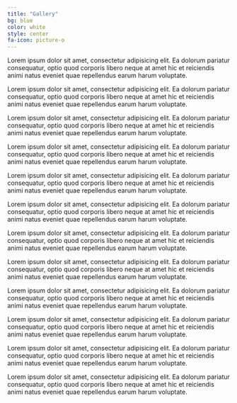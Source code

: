 ```yaml
---
title: "Gallery"
bg: blue
color: white
style: center
fa-icon: picture-o
---
```



Lorem ipsum dolor sit amet, consectetur adipisicing elit. Ea dolorum pariatur consequatur, optio quod corporis libero neque at amet hic et reiciendis animi natus eveniet quae repellendus earum harum voluptate.

Lorem ipsum dolor sit amet, consectetur adipisicing elit. Ea dolorum pariatur consequatur, optio quod corporis libero neque at amet hic et reiciendis animi natus eveniet quae repellendus earum harum voluptate.

Lorem ipsum dolor sit amet, consectetur adipisicing elit. Ea dolorum pariatur consequatur, optio quod corporis libero neque at amet hic et reiciendis animi natus eveniet quae repellendus earum harum voluptate.

Lorem ipsum dolor sit amet, consectetur adipisicing elit. Ea dolorum pariatur consequatur, optio quod corporis libero neque at amet hic et reiciendis animi natus eveniet quae repellendus earum harum voluptate.

Lorem ipsum dolor sit amet, consectetur adipisicing elit. Ea dolorum pariatur consequatur, optio quod corporis libero neque at amet hic et reiciendis animi natus eveniet quae repellendus earum harum voluptate.

Lorem ipsum dolor sit amet, consectetur adipisicing elit. Ea dolorum pariatur consequatur, optio quod corporis libero neque at amet hic et reiciendis animi natus eveniet quae repellendus earum harum voluptate.

Lorem ipsum dolor sit amet, consectetur adipisicing elit. Ea dolorum pariatur consequatur, optio quod corporis libero neque at amet hic et reiciendis animi natus eveniet quae repellendus earum harum voluptate.

Lorem ipsum dolor sit amet, consectetur adipisicing elit. Ea dolorum pariatur consequatur, optio quod corporis libero neque at amet hic et reiciendis animi natus eveniet quae repellendus earum harum voluptate.

Lorem ipsum dolor sit amet, consectetur adipisicing elit. Ea dolorum pariatur consequatur, optio quod corporis libero neque at amet hic et reiciendis animi natus eveniet quae repellendus earum harum voluptate.

Lorem ipsum dolor sit amet, consectetur adipisicing elit. Ea dolorum pariatur consequatur, optio quod corporis libero neque at amet hic et reiciendis animi natus eveniet quae repellendus earum harum voluptate.

Lorem ipsum dolor sit amet, consectetur adipisicing elit. Ea dolorum pariatur consequatur, optio quod corporis libero neque at amet hic et reiciendis animi natus eveniet quae repellendus earum harum voluptate.

Lorem ipsum dolor sit amet, consectetur adipisicing elit. Ea dolorum pariatur consequatur, optio quod corporis libero neque at amet hic et reiciendis animi natus eveniet quae repellendus earum harum voluptate.

